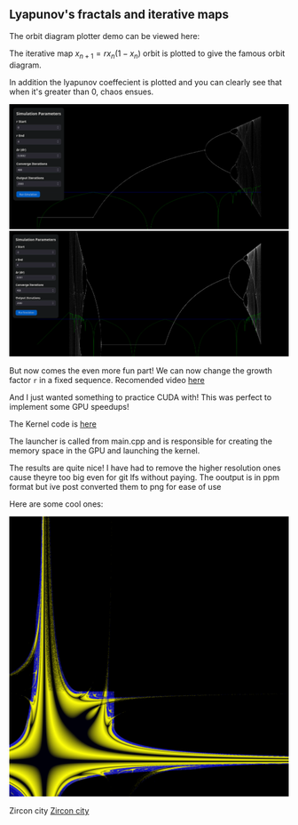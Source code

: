 ## Lyapunov's fractals and iterative maps

The orbit diagram plotter demo can be viewed here: 

The iterative map $x_{n+1} = rx_n(1-x_n)$ orbit is plotted to give the famous orbit diagram. 

In addition the lyapunov coeffecient is plotted and you can clearly see that when it's greater than 0, chaos ensues. 


![Orbit 1](orbit1.png) 
![Orbit 2](orbit2.png)



But now comes the even more fun part!
We can now change the growth factor `r` in a fixed sequence. 
Recomended video [here](https://www.youtube.com/watch?v=yGwy2WyQCQE)

And I just wanted something to practice CUDA with! This was perfect to implement some GPU speedups!

The Kernel code is [here](CUDA_Fractal/kernel.cu)

The launcher is called from main.cpp and is responsible for creating the memory space in the GPU and launching the kernel.


The results are quite nice! I have had to remove the higher resolution ones cause theyre too big even for git lfs without paying. The ooutput is in ppm  format but ive post converted them to png for ease of use


Here are some cool ones:

![AB sequence](seq-AB_iters-2000_xmin--2.00_ymin--2.00_w-16.00_h-16.00_nx-2048_ny-2048.png)


Zircon city
[Zircon city](seq-BBBBBBAAAAAA_iters-2000_xmin-2.50_ymin-3.40_w-0.90_h-0.60_nx-2048_ny-2048.png)
